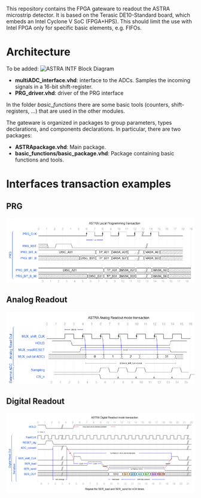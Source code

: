 This repository contains the FPGA gateware to readout the ASTRA microstrip detector. It is based on the Terasic DE10-Standard board, which embeds an Intel Cyclone V SoC (FPGA+HPS). This should limit the use with Intel FPGA only for specific basic elements, e.g. FIFOs.

# Architecture

To be added: ![ASTRA INTF Block Diagram](./doc/img/.png)

- **multiADC_interface.vhd**: interface to the ADCs. Samples the incoming signals in a 16-bit shift-register.
- **PRG_driver.vhd**: driver of the PRG interface

In the folder *basic_functions* there are some basic tools (counters, shift-registers, ...) that are used in the other modules.


The gateware is organized in packages to group parameters, types declarations, and components declarations. In particular, there are two packages:

- **ASTRApackage.vhd**: Main package.
- **basic_functions/basic_package.vhd**: Package containing basic functions and tools.

# Interfaces transaction examples

## PRG
![PRG Interface transaction](./doc/img/PRG_transaction.png)

## Analog Readout
![Analog Readout transaction](./doc/img/Analog_transaction.png)

## Digital Readout
![Digital Readout transaction](./doc/img/Digital_transaction.png)